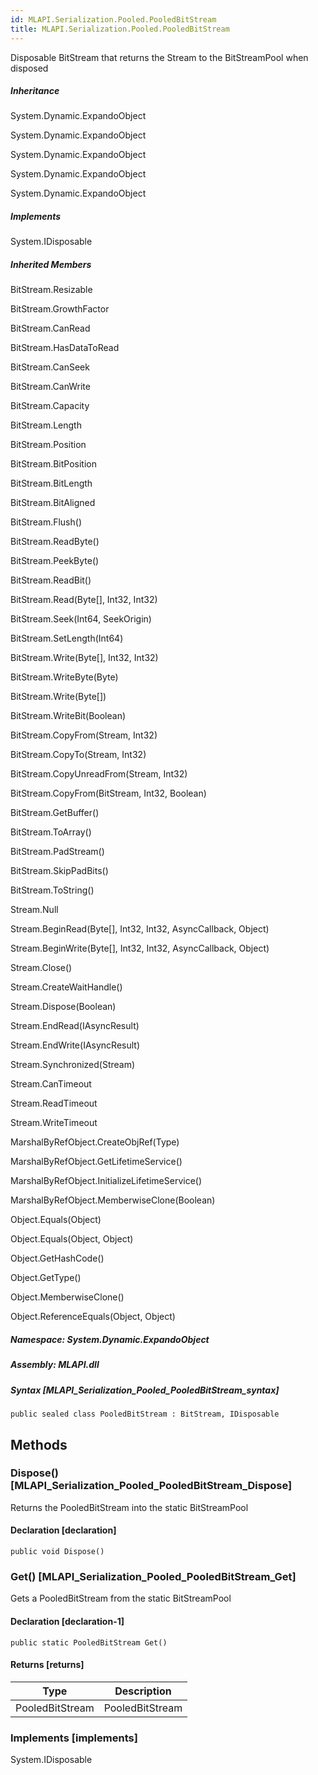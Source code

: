 ```yaml
---  
id: MLAPI.Serialization.Pooled.PooledBitStream  
title: MLAPI.Serialization.Pooled.PooledBitStream  
---
```


<div class="markdown level0 summary" markdown="1">

Disposable BitStream that returns the Stream to the BitStreamPool when
disposed

</div>

<div class="markdown level0 conceptual" markdown="1">

</div>

<div class="inheritance" markdown="1">

##### Inheritance

<div class="level0" markdown="1">

System.Dynamic.ExpandoObject

</div>

<div class="level1" markdown="1">

System.Dynamic.ExpandoObject

</div>

<div class="level2" markdown="1">

System.Dynamic.ExpandoObject

</div>

<div class="level3" markdown="1">

System.Dynamic.ExpandoObject

</div>

<div class="level4" markdown="1">

System.Dynamic.ExpandoObject

</div>

</div>

<div markdown="1" classs="implements">

##### Implements

<div markdown="1">

System.IDisposable

</div>

</div>

<div class="inheritedMembers" markdown="1">

##### Inherited Members

<div markdown="1">

BitStream.Resizable

</div>

<div markdown="1">

BitStream.GrowthFactor

</div>

<div markdown="1">

BitStream.CanRead

</div>

<div markdown="1">

BitStream.HasDataToRead

</div>

<div markdown="1">

BitStream.CanSeek

</div>

<div markdown="1">

BitStream.CanWrite

</div>

<div markdown="1">

BitStream.Capacity

</div>

<div markdown="1">

BitStream.Length

</div>

<div markdown="1">

BitStream.Position

</div>

<div markdown="1">

BitStream.BitPosition

</div>

<div markdown="1">

BitStream.BitLength

</div>

<div markdown="1">

BitStream.BitAligned

</div>

<div markdown="1">

BitStream.Flush()

</div>

<div markdown="1">

BitStream.ReadByte()

</div>

<div markdown="1">

BitStream.PeekByte()

</div>

<div markdown="1">

BitStream.ReadBit()

</div>

<div markdown="1">

BitStream.Read(Byte\[\], Int32, Int32)

</div>

<div markdown="1">

BitStream.Seek(Int64, SeekOrigin)

</div>

<div markdown="1">

BitStream.SetLength(Int64)

</div>

<div markdown="1">

BitStream.Write(Byte\[\], Int32, Int32)

</div>

<div markdown="1">

BitStream.WriteByte(Byte)

</div>

<div markdown="1">

BitStream.Write(Byte\[\])

</div>

<div markdown="1">

BitStream.WriteBit(Boolean)

</div>

<div markdown="1">

BitStream.CopyFrom(Stream, Int32)

</div>

<div markdown="1">

BitStream.CopyTo(Stream, Int32)

</div>

<div markdown="1">

BitStream.CopyUnreadFrom(Stream, Int32)

</div>

<div markdown="1">

BitStream.CopyFrom(BitStream, Int32, Boolean)

</div>

<div markdown="1">

BitStream.GetBuffer()

</div>

<div markdown="1">

BitStream.ToArray()

</div>

<div markdown="1">

BitStream.PadStream()

</div>

<div markdown="1">

BitStream.SkipPadBits()

</div>

<div markdown="1">

BitStream.ToString()

</div>

<div markdown="1">

Stream.Null

</div>

<div markdown="1">

Stream.BeginRead(Byte\[\], Int32, Int32, AsyncCallback, Object)

</div>

<div markdown="1">

Stream.BeginWrite(Byte\[\], Int32, Int32, AsyncCallback, Object)

</div>

<div markdown="1">

Stream.Close()

</div>

<div markdown="1">

Stream.CreateWaitHandle()

</div>

<div markdown="1">

Stream.Dispose(Boolean)

</div>

<div markdown="1">

Stream.EndRead(IAsyncResult)

</div>

<div markdown="1">

Stream.EndWrite(IAsyncResult)

</div>

<div markdown="1">

Stream.Synchronized(Stream)

</div>

<div markdown="1">

Stream.CanTimeout

</div>

<div markdown="1">

Stream.ReadTimeout

</div>

<div markdown="1">

Stream.WriteTimeout

</div>

<div markdown="1">

MarshalByRefObject.CreateObjRef(Type)

</div>

<div markdown="1">

MarshalByRefObject.GetLifetimeService()

</div>

<div markdown="1">

MarshalByRefObject.InitializeLifetimeService()

</div>

<div markdown="1">

MarshalByRefObject.MemberwiseClone(Boolean)

</div>

<div markdown="1">

Object.Equals(Object)

</div>

<div markdown="1">

Object.Equals(Object, Object)

</div>

<div markdown="1">

Object.GetHashCode()

</div>

<div markdown="1">

Object.GetType()

</div>

<div markdown="1">

Object.MemberwiseClone()

</div>

<div markdown="1">

Object.ReferenceEquals(Object, Object)

</div>

</div>

##### **Namespace**: System.Dynamic.ExpandoObject

##### **Assembly**: MLAPI.dll

##### Syntax [MLAPI_Serialization_Pooled_PooledBitStream_syntax]

    public sealed class PooledBitStream : BitStream, IDisposable

## Methods 

### Dispose() [MLAPI_Serialization_Pooled_PooledBitStream_Dispose]

<div class="markdown level1 summary" markdown="1">

Returns the PooledBitStream into the static BitStreamPool

</div>

<div class="markdown level1 conceptual" markdown="1">

</div>

#### Declaration [declaration]

    public void Dispose()

### Get() [MLAPI_Serialization_Pooled_PooledBitStream_Get]

<div class="markdown level1 summary" markdown="1">

Gets a PooledBitStream from the static BitStreamPool

</div>

<div class="markdown level1 conceptual" markdown="1">

</div>

#### Declaration [declaration-1]

    public static PooledBitStream Get()

#### Returns [returns]

| Type            | Description     |
|-----------------|-----------------|
| PooledBitStream | PooledBitStream |

### Implements [implements]

<div markdown="1">

System.IDisposable

</div>
